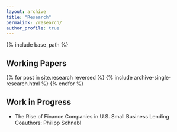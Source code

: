 ```yaml
---
layout: archive
title: "Research"
permalink: /research/
author_profile: true
---
```

{% include base_path %}

Working Papers
---------------	

{% for post in site.research reversed %}
  {% include archive-single-research.html %}
{% endfor %}

Work in Progress
---------------	
<ul>
  <li> The Rise of Finance Companies in U.S. Small Business Lending</br>
   Coauthors: Philipp Schnabl
  </li>
</ul>
